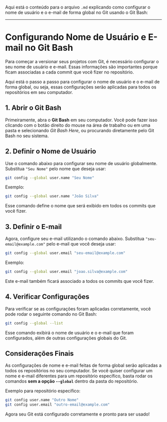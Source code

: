 Aqui está o conteúdo para o arquivo `.md` explicando como configurar o nome de usuário e o e-mail de forma global no Git usando o Git Bash:

---

# Configurando Nome de Usuário e E-mail no Git Bash

Para começar a versionar seus projetos com Git, é necessário configurar o seu nome de usuário e e-mail. Essas informações são importantes porque ficam associadas a cada commit que você fizer no repositório. 

Aqui está o passo a passo para configurar o nome de usuário e o e-mail de forma global, ou seja, essas configurações serão aplicadas para todos os repositórios em seu computador.

## 1. Abrir o Git Bash

Primeiramente, abra o **Git Bash** em seu computador. Você pode fazer isso clicando com o botão direito do mouse na área de trabalho ou em uma pasta e selecionando _Git Bash Here_, ou procurando diretamente pelo Git Bash no seu sistema.

## 2. Definir o Nome de Usuário

Use o comando abaixo para configurar seu nome de usuário globalmente. Substitua `"Seu Nome"` pelo nome que deseja usar:

```bash
git config --global user.name "Seu Nome"
```

Exemplo:

```bash
git config --global user.name "João Silva"
```

Esse comando define o nome que será exibido em todos os commits que você fizer.

## 3. Definir o E-mail

Agora, configure seu e-mail utilizando o comando abaixo. Substitua `"seu-email@example.com"` pelo e-mail que você deseja usar:

```bash
git config --global user.email "seu-email@example.com"
```

Exemplo:

```bash
git config --global user.email "joao.silva@example.com"
```

Este e-mail também ficará associado a todos os commits que você fizer.

## 4. Verificar Configurações

Para verificar se as configurações foram aplicadas corretamente, você pode rodar o seguinte comando no Git Bash:

```bash
git config --global --list
```

Esse comando exibirá o nome de usuário e o e-mail que foram configurados, além de outras configurações globais do Git.

## Considerações Finais

As configurações de nome e e-mail feitas de forma global serão aplicadas a todos os repositórios no seu computador. Se você quiser configurar um nome e e-mail diferentes para um repositório específico, basta rodar os comandos **sem a opção `--global`** dentro da pasta do repositório.

Exemplo para repositório específico:

```bash
git config user.name "Outro Nome"
git config user.email "outro-email@example.com"
```

Agora seu Git está configurado corretamente e pronto para ser usado!
